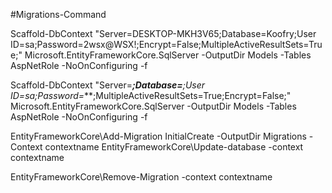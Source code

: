 
#Migrations-Command

Scaffold-DbContext "Server=DESKTOP-MKH3V65;Database=Koofry;User ID=sa;Password=2wsx@WSX!;Encrypt=False;MultipleActiveResultSets=True;" Microsoft.EntityFrameworkCore.SqlServer -OutputDir Models -Tables AspNetRole -NoOnConfiguring -f

Scaffold-DbContext "Server=****;Database=***;User ID=sa;Password=***;MultipleActiveResultSets=True;Encrypt=False;" Microsoft.EntityFrameworkCore.SqlServer -OutputDir Models -Tables AspNetRole -NoOnConfiguring -f

EntityFrameworkCore\Add-Migration InitialCreate -OutputDir Migrations -Context contextname
EntityFrameworkCore\Update-database -context contextname

EntityFrameworkCore\Remove-Migration -context contextname

